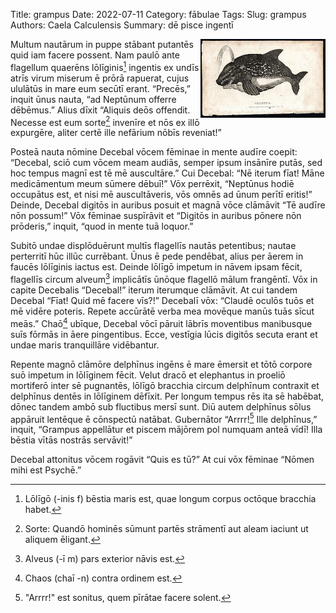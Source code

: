 Title: grampus
Date: 2022-07-11
Category: fābulae
Tags: 
Slug: grampus
Authors: Caela Calculensis
Summary: dē pisce ingentī

<img align=right src="images/grampus.jpg" width="200"/>

Multum nautārum in puppe stābant putantēs quid iam facere possent. Nam paulō ante flagellum quaerēns lōlīginis[^1] ingentis ex undīs atrīs virum miserum ē prōrā rapuerat, cujus ululātūs in mare eum secūtī erant. “Precēs,” inquit ūnus nauta, “ad Neptūnum offerre dēbēmus.” Alius dīxit “Aliquis deōs offendit. Necesse est eum sorte[^2] invenīre et nōs ex illō expurgēre, aliter certē ille nefārium nōbīs reveniat!”

Posteā nauta nōmine Decebal vōcem fēminae in mente audīre coepit: “Decebal, sciō cum vōcem meam audiās, semper ipsum insānīre putās, sed hoc tempus magnī est tē mē auscultāre.” Cui Decebal: “Nē iterum fīat! Māne medicāmentum meum sūmere dēbuī!” Vōx perrēxit, “Neptūnus hodiē occupātus est, et nisi mē auscultāveris, vōs omnēs ad ūnum perītī eritis!” Deinde, Decebal digitōs in auribus posuit et magnā vōce clāmāvit “Tē audīre nōn possum!” Vōx fēminae suspīrāvit et “Digitōs in auribus pōnere nōn prōderis,” inquit, “quod in mente tuā loquor.”

Subitō undae displōduērunt multīs flagellīs nautās petentibus; nautae perterritī hūc illūc currēbant. Ūnus ē pede pendēbat, alius per āerem in faucēs lōlīginis iactus est. Deinde lōlīgō impetum in nāvem ipsam fēcit, flagellīs circum alveum[^3] implicātīs ūnōque flagellō mālum frangēntī. Vōx in capite Decebalis “Decebal!” iterum iterumque clāmāvit. At cui tandem Decebal “Fīat! Quid mē facere vīs?!” Decebalī vōx: “Claudē oculōs tuōs et mē vidēre poteris. Repete accūrātē verba mea movēque manūs tuās sīcut meās.” Chaō[^4] ubīque, Decebal vōcī pāruit lābrīs moventibus manibusque suīs fōrmās in āere pingentibus. Ecce, vestīgia lūcis digitōs secuta erant et undae maris tranquillāre vidēbantur.

Repente magnō clāmōre delphīnus ingēns ē mare ēmersit et tōtō corpore suō impetum in lōlīginem fēcit. Velut dracō et elephantus in proeliō mortiferō inter sē pugnantēs, lōlīgō bracchia circum delphīnum contraxit et delphīnus dentēs in lōlīginem dēfīxit. Per longum tempus rēs ita sē habēbat, dōnec tandem ambō sub fluctibus mersī sunt. Diū autem delphīnus sōlus appāruit lentēque ē cōnspectū natābat. Gubernātor “Arrrr![^5] Ille delphīnus,” inquit, “Grampus appellātur et piscem mājōrem pol numquam anteā vīdī! Illa bēstia vītās nostrās servāvit!”

Decebal attonitus vōcem rogāvit “Quis es tū?” At cui vōx fēminae “Nōmen mihi est Psychē.”

[^1]: Lōlīgō (-inis f) bēstia maris est, quae longum corpus octōque bracchia habet.
[^2]: Sorte: Quandō hominēs sūmunt partēs strāmentī aut aleam iaciunt ut aliquem ēligant.
[^3]: Alveus (-ī m) pars exterior nāvis est.
[^4]: Chaos (chaī -n) contra ordinem est.
[^5]: "Arrrr!" est sonitus, quem pīrātae facere solent.

